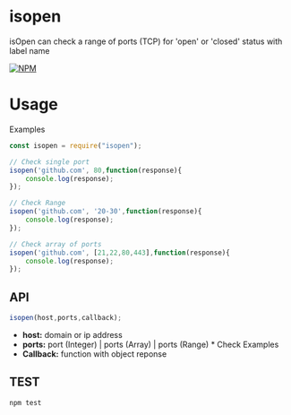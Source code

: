# isopen
isOpen can check a range of ports (TCP) for 'open' or 'closed' status with label name

[![NPM](https://nodei.co/npm/isopen.png?downloads=true&downloadRank=true&stars=true)](https://nodei.co/npm/isopen/)


# Usage
Examples

````javascript
const isopen = require("isopen");

// Check single port
isopen('github.com', 80,function(response){
    console.log(response);
});

// Check Range 
isopen('github.com', '20-30',function(response){
    console.log(response);
});

// Check array of ports 
isopen('github.com', [21,22,80,443],function(response){
    console.log(response);
});
````

## API
````javascript
isopen(host,ports,callback);
````
* **host:** domain or ip address
* **ports:** port (Integer) | ports (Array) | ports (Range) * Check Examples
* **Callback:** function with object reponse

## TEST
````bash
npm test
````